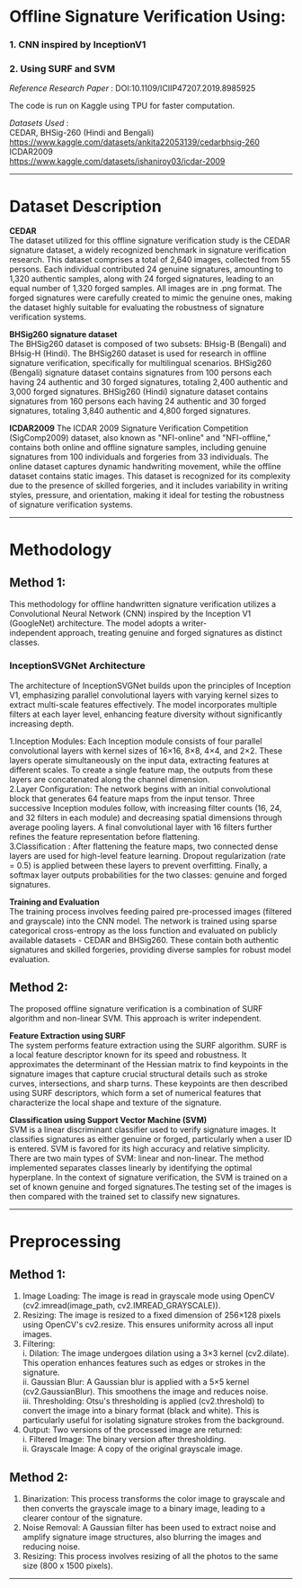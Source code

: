 # Offline Signature Verification Using:
### 1. CNN inspired by InceptionV1  
### 2. Using SURF and SVM  

*Reference Research Paper* : DOI:10.1109/ICIIP47207.2019.8985925

The code is run on Kaggle using TPU for faster computation.

*Datasets Used* :  
CEDAR, BHSig-260 (Hindi and Bengali)  
https://www.kaggle.com/datasets/ankita22053139/cedarbhsig-260  
ICDAR2009  
https://www.kaggle.com/datasets/ishaniroy03/icdar-2009  

-------------------------------------------------------------------------------------------------------
# Dataset Description

**CEDAR**  
The dataset utilized for this offline signature verification study is the CEDAR signature dataset, a widely recognized benchmark in signature verification research. This dataset comprises a total of 2,640 images, collected from 55 persons. Each individual contributed 24 genuine signatures, amounting to 1,320 authentic samples, along with 24 forged signatures, leading to an equal number of 1,320 forged samples. All images are in .png format. The forged signatures were carefully created to mimic the genuine ones, making the dataset highly suitable for evaluating the robustness of signature verification systems.  

**BHSig260 signature dataset**  
The BHSig260 dataset is composed of two subsets: BHsig-B (Bengali) and BHsig-H (Hindi). The BHSig260 dataset is used for research in offline signature verification, specifically for multilingual scenarios. BHSig260 (Bengali) signature dataset contains signatures from 100 persons each having 24 authentic and 30 forged signatures, totaling 2,400 authentic and 3,000 forged signatures. BHSig260 (Hindi) signature dataset contains signatures from 160 persons each having 24 authentic and 30 forged signatures, totaling 3,840 authentic and 4,800 forged signatures.

**ICDAR2009**
The ICDAR 2009 Signature Verification Competition (SigComp2009) dataset, also known as "NFI-online" and "NFI-offline," contains both online and offline signature samples, including genuine signatures from 100 individuals and forgeries from 33 individuals. The online dataset captures dynamic handwriting movement, while the offline dataset contains static images. This dataset is recognized for its complexity due to the presence of skilled forgeries, and it includes variability in writing styles, pressure, and orientation, making it ideal for testing the robustness of signature verification systems.

-------------------------------------------------------------------------------------------------------
# Methodology

## Method 1:

This methodology for offline handwritten signature verification utilizes a Convolutional Neural Network (CNN) inspired by the Inception V1 (GoogleNet) architecture. The model adopts a writer-independent approach, treating genuine and forged signatures as distinct classes.

### InceptionSVGNet Architecture
The architecture of InceptionSVGNet builds upon the principles of Inception V1, emphasizing parallel convolutional layers with varying kernel sizes to extract multi-scale features effectively. The model incorporates multiple filters at each layer level, enhancing feature diversity without significantly increasing depth.  

1.Inception Modules: Each Inception module consists of four parallel convolutional layers with kernel sizes of 16×16, 8×8, 4×4, and 2×2. These layers operate simultaneously on the input data, extracting features at different scales. To create a single feature map, the outputs from these layers are concatenated along the channel dimension.  
2.Layer Configuration: The network begins with an initial convolutional block that generates 64 feature maps from the input tensor. Three successive Inception modules follow, with increasing filter counts (16, 24, and 32 filters in each module) and decreasing spatial dimensions through average pooling layers. A final convolutional layer with 16 filters further refines the feature representation before flattening.  
3.Classification : After flattening the feature maps, two connected dense layers are used for high-level feature learning. Dropout regularization (rate = 0.5) is applied between these layers to prevent overfitting. Finally, a softmax layer outputs probabilities for the two classes: genuine and forged signatures.  

**Training and Evaluation**  
The training process involves feeding paired pre-processed images (filtered and grayscale) into the CNN model. The network is trained using sparse categorical cross-entropy as the loss function and evaluated on publicly available datasets - CEDAR and BHSig260. These contain both authentic signatures and skilled forgeries, providing diverse samples for robust model evaluation.  

## Method 2:

The proposed offline signature verification is a combination of SURF algorithm and non-linear SVM. This approach is writer independent.

**Feature Extraction using SURF**  
The system performs feature extraction using the SURF algorithm. SURF is a local feature descriptor known for its speed and robustness. It approximates the determinant of the Hessian matrix to find keypoints in the signature images that capture crucial structural details such as stroke curves, intersections, and sharp turns. These keypoints are then described using SURF descriptors, which form a set of numerical features that characterize the local shape and texture of the signature.  

**Classification using Support Vector Machine (SVM)**  
SVM is a linear discriminant classifier used to verify signature images. It classifies signatures as either genuine or forged, particularly when a user ID is entered. SVM is favored for its high accuracy and relative simplicity. There are two main types of SVM: linear and non-linear. The method implemented separates classes linearly by identifying the optimal hyperplane. In the context of signature verification, the SVM is trained on a set of known genuine and forged signatures.The testing set of the images is then compared with the trained set to classify new signatures.  

-------------------------------------------------------------------------------------------------------

# Preprocessing  
## Method 1:  
1. Image Loading: The image is read in grayscale mode using OpenCV (cv2.imread(image_path, cv2.IMREAD_GRAYSCALE)).  
2. Resizing: The image is resized to a fixed dimension of 256×128 pixels using OpenCV's cv2.resize. This ensures uniformity across all input images.  
3. Filtering:  
  i. Dilation: The image undergoes dilation using a 3×3 kernel (cv2.dilate). This operation enhances features such as edges or strokes in the signature.  
  ii. Gaussian Blur: A Gaussian blur is applied with a 5×5 kernel (cv2.GaussianBlur). This smoothens the image and reduces noise.  
  iii. Thresholding: Otsu's thresholding is applied (cv2.threshold) to convert the image into a binary format (black and white). This is particularly useful for isolating signature strokes from the background.  
4. Output: Two versions of the processed image are returned:  
   i. Filtered Image: The binary version after thresholding.  
   ii. Grayscale Image: A copy of the original grayscale image.

## Method 2:
1. Binarization: This process transforms the color image to grayscale and then converts the
grayscale image to a binary image, leading to a clearer contour of the signature.
2. Noise Removal: A Gaussian filter has been used to extract noise and amplify signature image
structures, also blurring the images and reducing noise.
3. Resizing: This process involves resizing of all the photos to the same size (800 x 1500 pixels).
--------------------------------------------------------------------------------------------------------
